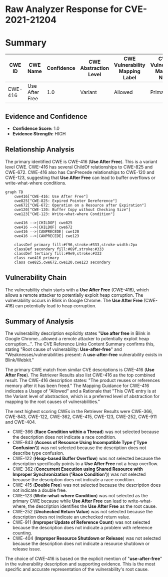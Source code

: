 # Raw Analyzer Response for CVE-2021-21204

# Summary
| CWE ID | CWE Name | Confidence | CWE Abstraction Level | CWE Vulnerability Mapping Label | CWE-Vulnerability Mapping Notes |
|---|---|---|---|---|---|
| CWE-416 | Use After Free | 1.0 | Variant | Allowed | Primary CWE |

## Evidence and Confidence

*   **Confidence Score:** 1.0
*   **Evidence Strength:** HIGH

## Relationship Analysis
The primary identified CWE is CWE-416 (**Use After Free**). This is a variant level CWE. CWE-416 has several ChildOf relationships to CWE-825 and CWE-672. CWE-416 also has CanPrecede relationships to CWE-120 and CWE-123, suggesting that **Use After Free** can lead to buffer overflows or write-what-where conditions.

```mermaid
graph TD
    cwe416["CWE-416: Use After Free"]
    cwe825["CWE-825: Expired Pointer Dereference"]
    cwe672["CWE-672: Operation on a Resource after Expiration"]
    cwe120["CWE-120: Buffer Copy without Checking Size"]
    cwe123["CWE-123: Write-what-where Condition"]
    
    cwe416 -->|CHILDOF| cwe825
    cwe416 -->|CHILDOF| cwe672
    cwe416 -->|CANPRECEDE| cwe120
    cwe416 -->|CANPRECEDE| cwe123
    
    classDef primary fill:#f96,stroke:#333,stroke-width:2px
    classDef secondary fill:#69f,stroke:#333
    classDef tertiary fill:#9e9,stroke:#333
    class cwe416 primary
    class cwe825,cwe672,cwe120,cwe123 secondary
```

## Vulnerability Chain
The vulnerability chain starts with a **Use After Free** (CWE-416), which allows a remote attacker to potentially exploit heap corruption. The vulnerability occurs in Blink in Google Chrome. The **Use After Free** (CWE-416) can potentially lead to heap corruption.

## Summary of Analysis
The vulnerability description explicitly states "**Use after free** in Blink in Google Chrome...allowed a remote attacker to potentially exploit heap corruption...". The CVE Reference Links Content Summary confirms this, stating "Root cause of vulnerability: **Use-after-free**" and "Weaknesses/vulnerabilities present: A **use-after-free** vulnerability exists in Blink/Webkit."

The primary CWE match from similar CVE descriptions is CWE-416 (**Use After Free**). The Retriever Results also list CWE-416 as the top combined result. The CWE-416 description states: "The product reuses or references memory after it has been freed." The Mapping Guidance for CWE-416 indicates a Usage of "Allowed" and a Rationale that "This CWE entry is at the Variant level of abstraction, which is a preferred level of abstraction for mapping to the root causes of vulnerabilities."

The next highest scoring CWEs in the Retriever Results were CWE-366, CWE-843, CWE-122, CWE-362, CWE-415, CWE-123, CWE-252, CWE-911 and CWE-404.
- CWE-366 (**Race Condition within a Thread**) was not selected because the description does not indicate a race condition.
- CWE-843 (**Access of Resource Using Incompatible Type ('Type Confusion')**) was not selected because the description does not describe type confusion.
- CWE-122 (**Heap-based Buffer Overflow**) was not selected because the description specifically points to a **Use After Free** not a heap overflow.
- CWE-362 (**Concurrent Execution using Shared Resource with Improper Synchronization ('Race Condition')**) was not selected because the description does not indicate a race condition.
- CWE-415 (**Double Free**) was not selected because the description does not indicate a double free.
- CWE-123 (**Write-what-where Condition**) was not selected as the primary CWE because while **Use After Free** can lead to write-what-where, the description identifies the **Use After Free** as the root cause.
- CWE-252 (**Unchecked Return Value**) was not selected because the description does not indicate an unchecked return value.
- CWE-911 (**Improper Update of Reference Count**) was not selected because the description does not indicate a problem with reference counting.
- CWE-404 (**Improper Resource Shutdown or Release**) was not selected because the description does not indicate a resource shutdown or release issue.

The choice of CWE-416 is based on the explicit mention of "**use-after-free**" in the vulnerability description and supporting evidence. This is the most specific and accurate representation of the vulnerability's root cause.